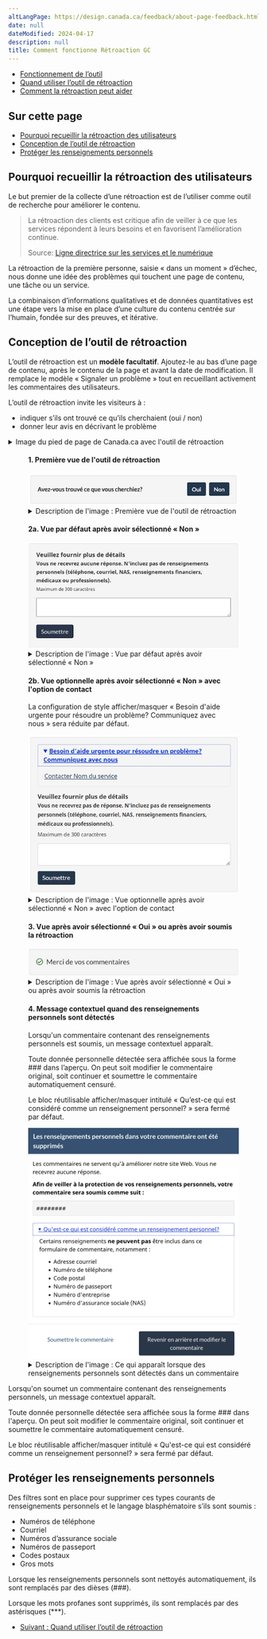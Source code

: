 ```yaml
---
altLangPage: https://design.canada.ca/feedback/about-page-feedback.html
date: null
dateModified: 2024-04-17
description: null
title: Comment fonctionne Rétroaction GC
---
```


<div class="gc-stp-stp">
	<div class="row">
		<ul class="toc lst-spcd col-md-12">
			<li class="col-md-4 col-sm-6"><a class="list-group-item active" href="fonctionnement.html">Fonctionnement de l’outil</a></li>
			<li class="col-md-4 col-sm-6"><a class="list-group-item" href="quand.html">Quand utiliser l’outil de rétroaction</a></li>
			<li class="col-md-4 col-sm-6"><a class="list-group-item" href="ameliorer.html">Comment la rétroaction peut aider</a></li>
		</ul>
	</div>
</div>

## Sur cette page

* [Pourquoi recueillir la rétroaction des utilisateurs](#pourquoi-recueillir-la-rétroaction-des-utilisateurs)
* [Conception de l’outil de rétroaction](#conception-de-loutil-de-rétroaction)
* [Protéger les renseignements personnels](#protéger-les-renseignements-personnels)


## Pourquoi recueillir la rétroaction des utilisateurs

Le but premier de la collecte d’une rétroaction est de l’utiliser comme outil de recherche pour améliorer le contenu.

> La rétroaction des clients est critique afin de veiller à ce que les services répondent à leurs besoins et en favorisent l’amélioration continue.
>
> Source: [Ligne directrice sur les services et le numérique](https://www.canada.ca/fr/gouvernement/systeme/gouvernement-numerique/ligne-directrice-services-numerique.html#ToC2_2)

La rétroaction de la première personne, saisie «&nbsp;dans un moment&nbsp;» d’échec, nous donne une idée des problèmes qui touchent une page de contenu, une tâche ou un service.

La combinaison d’informations qualitatives et de données quantitatives est une étape vers la mise en place d’une culture du contenu centrée sur l’humain, fondée sur des preuves, et itérative.

## Conception de l’outil de rétroaction

L’outil de rétroaction est un **modèle facultatif**. Ajoutez-le au bas d’une page de contenu, après le contenu de la page et avant la date de modification. Il remplace le modèle «&nbsp;Signaler un problème&nbsp;» tout en recueillant activement les commentaires des utilisateurs.

L’outil de rétroaction invite les visiteurs à&nbsp;:

* indiquer s’ils ont trouvé ce qu’ils cherchaient (oui / non)
* donner leur avis en décrivant le problème

<details>
	<summary>Image du pied de page de Canada.ca avec l'outil de rétroaction</summary>
	<figure class="mrgn-tp-lg">
		<img class="img-responsive border" alt="Image du pied de page, avec l'outil de rétroaction placé après le contenu de la page et avant la date modifiée" src="images/footer-feedback-fr.png" />
	</figure>
</details>

<div class="row">
    <div class="col-md-8">
      <div class="mrgn-tp-md mrgn-bttm-md">
        <figure class="mrgn-tp-md mrgn-bttm-lg">
          <figcaption>
            <h4>1. Première vue de l'outil de rétroaction</h4>
          </figcaption>
          <img src="/images/page-feedback-fr.png" class="img-responsive" alt="1. Première vue de l'outil de rétroaction. Version texte ci-dessous&nbsp;:" />
          <details>
            <summary class="wb-toggle" data-toggle="{&quot;print&quot;:&quot;on&quot;}">Description de l'image&nbsp;: Première vue de l'outil de rétroaction</summary>
            <p class="mrgn-tp-md">Sur la page, la section consacrée à la rétroaction se trouve en bas de la page Web, juste au-dessus de la date de modification. Un petit encadré gris demande &laquo;&nbsp;Avez-vous trouvé ce que vous cherchiez?&nbsp;&raquo; et affiche les boutons &laquo;&nbsp;Oui&nbsp;&raquo; et &laquo;&nbsp;Non&nbsp;&raquo;.</p>
          </details>
        </figure>
      </div>
      <figure class="mrgn-tp-md mrgn-bttm-lg">
        <figcaption>
          <h4>2a. Vue par défaut après avoir sélectionné &laquo;&nbsp;Non&nbsp;&raquo;</h4>
        </figcaption>
        <img src="/images/description-fr.jpg" class="img-responsive" alt="2a. Vue par défaut après avoir sélectionné Non. Version texte ci-dessous&nbsp;:" />
        <details>
          <summary class="wb-toggle" data-toggle="{&quot;print&quot;:&quot;on&quot;}">Description de l'image&nbsp;:  Vue par défaut après avoir sélectionné « Non »</summary>
          <p class="mrgn-tp-md">Après l'interaction avec le bouton &laquo;&nbsp;Non&nbsp;&raquo;, la question est remplacée par un écran comportant un champ de texte. Celui-ci affiche le titre &laquo;&nbsp;Veuillez fournir plus de détails&nbsp;&raquo;, suivi des instructions de ne pas inclure de renseignements personnels&nbsp;: &laquo;&nbsp;Vous ne recevrez aucune réponse. N'incluez pas de renseignements personnels (téléphone, courriel, NAS, renseignements financiers, médicaux ou professionnels). Maximum de 300 caractères&nbsp;&raquo;. Un petit champ de texte est suivi d'un bouton &laquo;&nbsp;Soumettre&nbsp;&raquo;.</p>
        </details>
      </figure>
      <figure class="mrgn-tp-md mrgn-bttm-lg">
        <figcaption>
          <h4>2b. Vue optionnelle après avoir sélectionné &laquo;&nbsp;Non&nbsp;&raquo; avec l'option de contact</h4>
          <p>La configuration de style afficher/masquer &laquo;&nbsp;Besoin d'aide urgente pour résoudre un problème? Communiquez avec nous&nbsp;&raquo; sera réduite par défaut.</p>
        </figcaption>
        <img src="/images/urgent-help-fr.png" class="img-responsive" alt="2b. Vue optionnelle après avoir sélectionné Non avec l'option de contact. Version texte ci-dessous&nbsp;:" />
        <details>
          <summary class="wb-toggle" data-toggle="{&quot;print&quot;:&quot;on&quot;}">Description de l'image&nbsp;: Vue optionnelle après avoir sélectionné « Non » avec l'option de contact</summary>
          <p class="mrgn-tp-md">Après l'interaction avec le bouton &laquo;&nbsp;Non&nbsp;&raquo;, la question est remplacée par un écran comportant un champ de texte.</p>
          <p>Dans l'option de contact, une configuration de style afficher/masquer porte le titre &laquo;&nbsp;Besoin d'aide urgente pour résoudre un problème? Communiquez avec nous.&nbsp;&raquo; Lorsque la configuration afficher/masquer est ouverte, un lien personnalisable permettant de contacter le service s'affiche.</p>
          <p>Après la configuration afficher/masquer vient le titre &laquo;&nbsp;Veuillez fournir plus de détails&nbsp;&raquo;, suivi des instructions de ne pas inclure de renseignements personnels&nbsp;: &laquo;&nbsp;Vous ne recevrez aucune réponse. N'incluez pas de renseignements personnels (téléphone, courriel, NAS, renseignements financiers, médicaux ou professionnels). Maximum de 300 caractères&nbsp;&raquo;. Un petit champ de texte est suivi d'un bouton &laquo;&nbsp;Soumettre&nbsp;&raquo;.</p>
        </details>
      </figure>
      <figure class="mrgn-tp-md mrgn-bttm-lg">
        <figcaption>
          <h4>3. Vue après avoir sélectionné &laquo;&nbsp;Oui&nbsp;&raquo; ou après avoir soumis la rétroaction</h4>
        </figcaption>
        <img src="/images/thank-you-fr.jpg" class="img-responsive" alt="3. Vue après avoir sélectionné Oui ou après avoir soumis la rétroaction. Version texte ci-dessous&nbsp;:" />
        <details>
          <summary class="wb-toggle" data-toggle="{&quot;print&quot;:&quot;on&quot;}">Description de l'image&nbsp;: Vue après avoir sélectionné « Oui » ou après avoir soumis la rétroaction</summary>
          <p class="mrgn-tp-md">Lorsqu'un utilisateur sélectionne &laquo;&nbsp;Oui&nbsp;&raquo; comme réponse à la première question ou lorsqu'il soumet sa rétroaction, un message de remerciement apparaît. Une icône coche verte apparaît, suivie du titre &laquo;&nbsp;Merci de vos commentaires&nbsp;&raquo;</p>
        </details>
      </figure>
      <figure class="mrgn-tp-md mrgn-bttm-lg">
        <figcaption>
          <h4>4. Message contextuel quand des renseignements personnels sont détectés</h4>
          <p class="mrgn-tp-md">Lorsqu'un commentaire contenant des renseignements personnels est soumis, un message contextuel apparaît.</p>
          <p>Toute donnée personnelle détectée sera affichée sous la forme ### dans l’aperçu. On peut soit modifier le commentaire original, soit continuer et soumettre le commentaire automatiquement censuré.</p>
          <p>Le bloc réutilisable afficher/masquer intitulé &laquo;&nbsp;Qu’est-ce qui est considéré comme un renseignement personnel?&nbsp;&raquo; sera fermé par défaut.</p>
        </figcaption>
        <img src="/images/message-contextuel.png" class="img-responsive" alt="4. Message contextuel quand des renseignements personnels sont détectés. Version texte ci-dessous&nbsp;:" />
        <details>
          <summary class="wb-toggle" data-toggle="{&quot;print&quot;:&quot;on&quot;}">Description de l'image&nbsp;: Ce qui apparaît lorsque des renseignements personnels sont détectés dans un commentaire</summary>
          <p>On rappelle à l'utilisatrice ou à l'utilisateur qu'aucune réponse n'est envoyée lors de la soumission de commentaires&nbsp;: &laquo;&nbsp;Les commentaires ne sont utilisés que pour améliorer notre site Web. Vous ne recevrez aucune réponse.&nbsp;&raquo;</p>
          <p>Un aperçu du commentaire est affiché et tout renseignement personnel est remplacé par des croisillons, &laquo;&nbsp;Par souci de confidentialité, votre commentaire sera soumis comme suit :&nbsp;&raquo;</p>
          <p>Il y a un bloc réutilisable afficher/masquer intitulé &laquo;&nbsp;Qu'est-ce qui est considéré comme un renseignement personnel&nbsp;&raquo;. Quand le bloc réutilisable afficher/masquer est ouvert, il y a une liste des types de renseignements personnels qui ne peuvent être inclus dans le formulaire de rétroaction.</p>
          <ul>
            <li>Adresse courriel</li>
            <li>Numéro de téléphone</li>
            <li>Code postal</li>
            <li>Numéro de passeport</li>
            <li>Numéro d'entreprise</li>
            <li>Numéro d'assurance sociale (NAS)</li>
          </ul>
          <p>Il y a deux boutons au bas de la fenêtre contextuelle.</p>
        </details>
      </figure>
    </div>
  </div>

Lorsqu'on soumet un commentaire contenant des renseignements personnels, un message contextuel apparaît.

Toute donnée personnelle détectée sera affichée sous la forme ### dans l'aperçu. On peut soit modifier le commentaire original, soit continuer et soumettre le commentaire automatiquement censuré.

Le bloc réutilisable afficher/masquer intitulé « Qu'est-ce qui est considéré comme un renseignement personnel? » sera fermé par défaut.

## Protéger les renseignements personnels

Des filtres sont en place pour supprimer ces types courants de renseignements personnels et le langage blasphématoire s’ils sont soumis&nbsp;:

* Numéros de téléphone
* Courriel
* Numéros d’assurance sociale
* Numéros de passeport
* Codes postaux
* Gros mots

Lorsque les renseignements personnels sont nettoyés automatiquement, ils sont remplacés par des dièses (###).

Lorsque les mots profanes sont supprimés, ils sont remplacés par des astérisques (\*\*\*).

<nav role="navigation" class="mrgn-bttm-lg">
  <ul class="pager">
    <li class="next"><a href="quand.html" rel="next">Suivant&nbsp;: Quand utiliser l’outil de rétroaction</a></li>
  </ul>
</nav>
